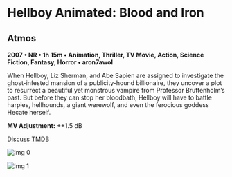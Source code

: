 # Hellboy Animated: Blood and Iron

## Atmos

**2007 • NR • 1h 15m • Animation, Thriller, TV Movie, Action, Science Fiction, Fantasy, Horror • aron7awol**

When Hellboy, Liz Sherman, and Abe Sapien are assigned to investigate the ghost-infested mansion of a publicity-hound billionaire, they uncover a plot to resurrect a beautiful yet monstrous vampire from Professor Bruttenholm’s past. But before they can stop her bloodbath, Hellboy will have to battle harpies, hellhounds, a giant werewolf, and even the ferocious goddess Hecate herself.

**MV Adjustment:** ++1.5 dB

[Discuss](https://www.avsforum.com/threads/bass-eq-for-filtered-movies.2995212/post-57867448)  [TMDB](13204)

![img 0](https://i.imgur.com/Mv2LYhM.jpg)

![img 1](https://i.imgur.com/RHeMydk.jpg)

